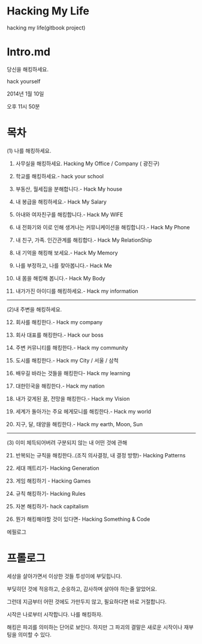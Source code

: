 # Hacking My Life
hacking my life(gitbook project)



# Intro.md #
당신을 해킹하세요.

hack yourself

2014년 1월 10일

오후 11시 50분


# 목차 #



(1) 나를 해킹하세요.



1. 사무실을 해킹하세요. Hacking My Office / Company ( 광진구)

2. 학교를 해킹하세요.- hack your school

3. 부동산, 월세집을 분해합니다.- Hack My house

4. 내 봉급을 해킹하세요.- Hack My Salary

5. 아내와 여자친구를 해킹합니다.- Hack My WIFE

6. 내 전화기와 이로 인해 생겨나는 커뮤니케이션을 해킹합니다.- Hack My Phone

7. 내 친구, 가족. 인간관계를 해킹합다.- Hack My RelationShip

8. 내 기억을 해킹해 보세요.- Hack My Memory

9. 나를 부정하고, 나를 찾아봅니다.- Hack Me

10. 내 몸을 해킹해 봅니다.- Hack My Body

11. 내가가진 아이디를 해킹하세요.- Hack my information

---

(2)내 주변을 해킹하세요.



12. 회사를 해킹한다.- Hack my company

13. 회사 대표를 해킹한다.- Hack our boss

14. 주변 커뮤니티를 해킹한다.- Hack my community

15. 도시를 해킹한다.- Hack my City / 서울 / 삼척

16. 배우길 바라는 것들을 해킹한다- Hack my learning

17. 대한민국을 해킹한다.- Hack my nation

18. 내가 갖게된 꿈, 전망을 해킹한다.- Hack my Vision

19. 세계가 돌아가는 주요 헤게모니를 해킹한다.- Hack my world

20. 지구, 달, 태양을 해킹한다.- Hack my earth, Moon, Sun



---



(3) 이미 체득되어버려 구분되지 않는 내 어떤 것에 관해



21. 반복되는 규칙을 해킹한다..(조직 의사결정, 내 결정 방향)- Hacking Patterns

22. 세대 깨트리기- Hacking Generation

23. 게임 해킹하기 - Hacking Games

24. 규칙 해킹하기- Hacking Rules

25. 자본 해킹하기- hack capitalism

26. 뭔가 해킹해야할 것이 있다면- Hacking Something & Code



에필로그


# 프롤로그 #

세상을 살아가면서 이상한 것들 투성이에 부딪힙니다.

부딪히던 것에 적응하고, 순응하고, 감사하며 살아야 하는줄 알았어요.

그런데 지금부터 어떤 것에도 가만두지 않고, 필요하다면 바로 거절합니다.

시작은 나로부터 시작합니다. 나를 해킹하자.



해킹은 파괴를 의미하는 단어로 보인다. 하지만 그 파괴의 결말은 새로운 시작이나 재부팅을 의미할 수 있다.



